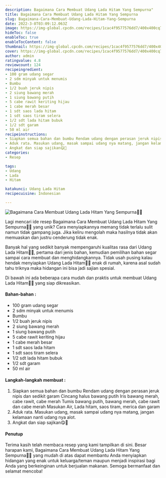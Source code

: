 ```yaml
---
description: Bagaimana Cara Membuat Udang Lada Hitam Yang Sempurna"
title: Bagaimana Cara Membuat Udang Lada Hitam Yang Sempurna
slug: Bagaimana-Cara-Membuat-Udang-Lada-Hitam-Yang-Sempurna
date: 2022-3-8T03:09:12.063Z
image: https://img-global.cpcdn.com/recipes/1cac4f9577576dd7/400x400cq70/photo.jpg
hideToc: false
enableToc: true
enableTocContent: false
thumbnail: https://img-global.cpcdn.com/recipes/1cac4f9577576dd7/400x400cq70/photo.jpg
cover: https://img-global.cpcdn.com/recipes/1cac4f9577576dd7/400x400cq70/photo.jpg
author: admin
ratingvalue: 4.8
reviewcount: 124
recipeingredient:
- 100 gram udang segar
- 2 sdm minyak untuk menumis
- Bumbu
- 1/2 buah jeruk nipis
- 2 siung bawang merah
- 1 siung bawang putih
- 5 cabe rawit keriting hijau
- 1 cabe merah besar
- 1 sdt saos lada hitam
- 1 sdt saos tiram selera
- 1/2 sdt lada hitam bubuk
- 1/2 sdt garam
- 50 ml air
recipeinstructions:
- Siapkan semua bahan dan bumbu Rendam udang dengan perasan jeruk nipis dan sedikit garam Cincang halus bawang putih Iris bawang merah, cabe rawit, cabe merah Tumis bawang putih, bawang merah, cabe rawit dan cabe merah Masukan Air, Lada hitam, saos tiram, merica dan garam
- Aduk rata. Masukan udang, masak sampai udang nya matang, jangan kelamaan nanti udang nya alot.
- Angkat dan siap sajikan😋🙏
categories:
- Resep

tags:
- Udang
- Lada
- Hitam

katakunci: Udang Lada Hitam
recipecuisine: Indonesian

---
```


![Bagaimana Cara Membuat Udang Lada Hitam Yang Sempurna👩‍🍳](https://img-global.cpcdn.com/recipes/1cac4f9577576dd7/400x400cq70/photo.jpg)

Lagi mencari ide resep Bagaimana Cara Membuat Udang Lada Hitam Yang Sempurna👩‍🍳 yang unik? Cara menyiapkannya memang tidak terlalu sulit namun tidak gampang juga. Jika keliru mengolah maka hasilnya tidak akan memuaskan dan justru cenderung tidak enak.

Banyak hal yang sedikit banyak mempengaruhi kualitas rasa dari Udang Lada Hitam👩‍🍳, pertama dari jenis bahan, kemudian pemilihan bahan segar sampai cara membuat dan menghidangkannya. Tidak usah pusing kalau hendak menyiapkan Udang Lada Hitam👩‍🍳 enak di rumah, karena asal sudah tahu triknya maka hidangan ini bisa jadi sajian spesial.

Di bawah ini ada beberapa cara mudah dan praktis untuk membuat Udang Lada Hitam👩‍🍳 yang siap dikreasikan.

<!--inarticleads1-->

#### Bahan-bahan :

- 100 gram udang segar
- 2 sdm minyak untuk menumis
- Bumbu
- 1/2 buah jeruk nipis
- 2 siung bawang merah
- 1 siung bawang putih
- 5 cabe rawit keriting hijau
- 1 cabe merah besar
- 1 sdt saos lada hitam
- 1 sdt saos tiram selera
- 1/2 sdt lada hitam bubuk
- 1/2 sdt garam
- 50 ml air

<!--inarticleads2-->

#### Langkah-langkah membuat :

1. Siapkan semua bahan dan bumbu Rendam udang dengan perasan jeruk nipis dan sedikit garam Cincang halus bawang putih Iris bawang merah, cabe rawit, cabe merah Tumis bawang putih, bawang merah, cabe rawit dan cabe merah Masukan Air, Lada hitam, saos tiram, merica dan garam
1. Aduk rata. Masukan udang, masak sampai udang nya matang, jangan kelamaan nanti udang nya alot.
1. Angkat dan siap sajikan😋🙏

#### Penutup

Terima kasih telah membaca resep yang kami tampilkan di sini. Besar harapan kami, Bagaimana Cara Membuat Udang Lada Hitam Yang Sempurna👩‍🍳 yang mudah di atas dapat membantu Anda menyiapkan hidangan yang enak untuk keluarga/teman maupun menjadi inspirasi bagi Anda yang berkeinginan untuk berjualan makanan. Semoga bermanfaat dan selamat mencoba!